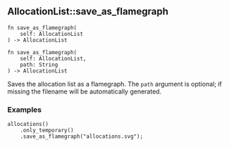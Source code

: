 ## AllocationList::save_as_flamegraph

```rhai
fn save_as_flamegraph(
    self: AllocationList
) -> AllocationList
```

```rhai
fn save_as_flamegraph(
    self: AllocationList,
    path: String
) -> AllocationList
```

Saves the allocation list as a flamegraph. The `path` argument is optional; if missing the filename will be automatically generated.

### Examples

```rhai,%run
allocations()
    .only_temporary()
    .save_as_flamegraph("allocations.svg");
```
